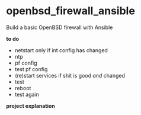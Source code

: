 # openbsd_firewall_ansible
Build a basic OpenBSD firewall with Ansible

**to do**
* netstart only if int config has changed
* ntp
* pf config
* test pf config
* (re)start services if shit is good _and_ changed
* test
* reboot
* test again

**project explanation**
